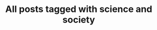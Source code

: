 ---
layout: tag
title: "All posts tagged with science and society"
permalink: /weblog/tags/science-and-society/
taxonomy: science and society
---